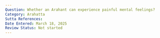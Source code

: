 ```yaml
---
Question: Whether an Arahant can experience painful mental feelings?
Category: Arahatta
Sutta References:
Date Entered: March 18, 2025
Review Status: Not started
---
```

